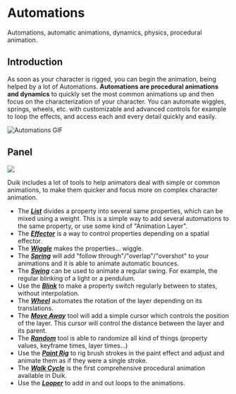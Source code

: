 # Automations

Automations, automatic animations, dynamics, physics, procedural animation.

## Introduction

As soon as your character is rigged, you can begin the animation, being helped by a lot of Automations. **Automations are procedural animations and dynamics** to quickly set the most common animations up and then focus on the characterization of your character. You can automate wiggles, springs, wheels, etc. with customizable and advanced controls for example to loop the effects, and access each and every detail quickly and easily.

![Automations GIF](https://rainboxprod.coop/rainbox/wp-content/uploads/automations.gif)

## Panel

![](https://raw.githubusercontent.com/Rainbox-dev/DuAEF_Duik/master/docs/media/wiki/screenshots/panels/automations_normal.PNG)

Duik includes a lot of tools to help animators deal with simple or common animations, to make them quicker and focus more on complex character animation.

- The ***[List](duik-list.md)*** divides a property into several same properties, which can be mixed using a weight. This is a simple way to add several automations to the same property, or use some kind of "Animation Layer".
- The ***[Effector](effector.md)*** is a way to control properties depending on a spatial effector.
- The ***[Wiggle](wiggle.md)*** makes the properties... wiggle.
- The ***[Spring](spring.md)*** will add "follow through"/"overlap"/"overshot" to your animations and it is able to animate automatic bounces.
- The ***[Swing](swing.md)*** can be used to animate a regular swing. For example, the regular blinking of a light or a pendulum.
- Use the ***[Blink](blink.md)*** to make a property switch regularly between to states, without interpolation.
- The ***[Wheel](wheel.md)*** automates the rotation of the layer depending on its translations.
- The ***[Move Away](move-away.md)*** tool will add a simple cursor which controls the position of the layer. This cursor will control the distance between the layer and its parent.
- The ***[Random](random.md)*** tool is able to randomize all kind of things (property values, keyframe times, layer times...)
- Use the ***[Paint Rig](paint-rig.md)*** to rig brush strokes in the paint effect and adjust and animate them as if they were a single stroke.
- The ***[Walk Cycle](walk-cycle.md)*** is the first comprehensive procedural animation available in Duik.
- Use the ***[Looper](looper.md)*** to add in and out loops to the animations.
